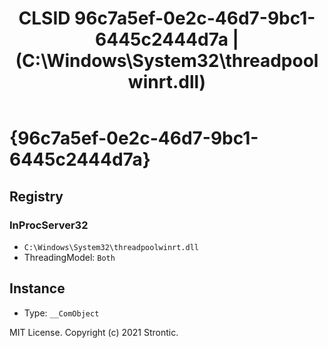 ﻿---
title: "CLSID 96c7a5ef-0e2c-46d7-9bc1-6445c2444d7a | (C:\\Windows\\System32\\threadpoolwinrt.dll)"
excerpt: What is COM-Object CLSID 96c7a5ef-0e2c-46d7-9bc1-6445c2444d7a?
---

# {96c7a5ef-0e2c-46d7-9bc1-6445c2444d7a}


## Registry


### InProcServer32

* `C:\Windows\System32\threadpoolwinrt.dll`
* ThreadingModel: `Both`

## Instance

* Type: `__ComObject`

MIT License. Copyright (c) 2021 Strontic.


